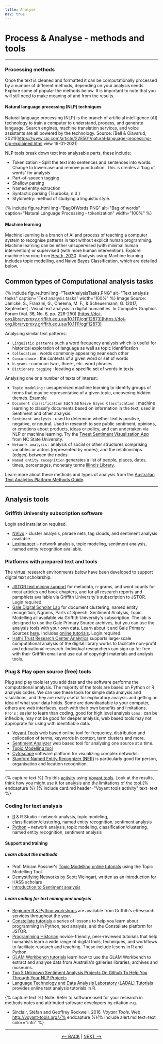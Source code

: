 ```yaml
---
title: Analyse
nav: true
---
```


# Process & Analyse - methods and tools

-----

### Processing methods

Once the text is cleaned and formatted it can be computationally processed by a number of different methods, depending on your analysis needs. Explore some of popular the methods below. It is important to note that you will still need to make meaning of and from the results.

#### Natural language processing (NLP) techniques

Natural language processing (NLP) is the branch of artificial intelligence (AI) technology to train a computer to understand, process, and generate language. Search engines, machine translation services, and voice assistants are all powered by the technology. Source: [Bell & Olavsrud, 2021](https://www.cio.com/article/228501/natural-language-processing-nlp-explained.html view 19-01-2021)

NLP tools break down text into analysable parts, these include:

-	Tokenization - Split the text into sentences and sentences into words.  Change to lowercase and remove punctuation.  This is creates a 'bag of words' for analysis
-	Part-of-speech tagging
-	Shallow parsing
-	Named entity extraction
-	Syntactic parsing (Tsuruoka, n.d.)
-	Stylometry: method of studying a linguistic style. 

{% include figure.html img="BagOfWords.PNG" alt="Bag of words" caption="Natural Language Processing - tokenization" width="100%" %}

#### Machine learning
Machine learning is a branch of AI and process of teaching a computer system to recognise patterns in text without explicit human programming. Machine learning can be either unsupervised (with minimal human intervention) or supervised (with more human intervention). Explore machine learning from [Heath, 2020](https://www.zdnet.com/article/what-is-machine-learning-everything-you-need-to-know/). Analysis using Machine learning includes topic modelling, and Naive Bayes Classification, which are detailed below.


## Common types of Computational analysis tasks

{% include figure.html img="TextAnalysisTasks.PNG" alt="Text analysis tasks" caption="Text analysis tasks" width="100%" %}
Image Source: Jänicke, S., Franzini, G., Cheema, M. F., & Scheuermann, G. (2017, September). Visual text analysis in digital humanities. In Computer Graphics Forum (Vol. 36, No. 6, pp. 226-250) [https://doi-org.libraryproxy.griffith.edu.au/10.1111/cgf.12873](https://doi-org.libraryproxy.griffith.edu.au/10.1111/cgf.12873)

Analysing similar text patterns:
- `Linguistic patterns` such a word frequency analysis which is useful for historical exploration of language as well as topic identification
- `Collocation` : words commonly appearing near each other
- `Concordance` : the contexts of a given word or set of words
- `N-grams` : common two-, three-, etc. word phrases
- `Dictionary tagging` : locating a specific set of words in texts

Analysing one or a number of texts of interest:
- `Topic modeling` : unsupervised machine learning to identify groups of terms that may be representative of a given topic, uncovering hidden themes.  [Example](https://doi.org/10.1111/faf.12399)
- `Document classification` such as `Naive Bayes Classfication` : machine learning to classify documents based on information in the text, used in Sentiment and other analysis.
- `Sentiment analysis` : used to determine whether text is positive, negative, or neutral. Used in research to see public sentiment, opinions, or emotions about products, ideas or policy, and can undertaken via NLP or machine learning. Try the [Tweet Sentiment Visualization App](https://www.csc2.ncsu.edu/faculty/healey/tweet_viz/tweet_app/) from NC State University.
- `Network analysis` : analysis of social or other structures comprising variables or actors (represented by nodes), and the relationships (edges) between the nodes.
- `Named entity recognition` generates a list of people, places, dates, times, percentages, monetary terms [Illinois Library](https://hdl.handle.net/2142/102049).  

Learn more about these methods and types of analysis from the [Australian Text Analytics Platform Methods Guide](https://www.atap.edu.au/methods).

----
##  Analysis tools

### Griffith University subscription software

Login and installation required.
- [NVivo](https://www.griffith.edu.au/student-computing/available-software) - cluster analysis, phrase nets, tag clouds, and sentiment analysis available.
- [Leximancer](https://www.griffith.edu.au/student-computing/available-software) – network analysis, topic modeling, sentiment analysis, named entity recognition available.

### Platforms with prepared text and tools

The virtual research environments below have been developed to support digital text scholarship.
- [JSTOR text mining support](https://about-jstor-org.libraryproxy.griffith.edu.au/whats-in-jstor/text-mining-support/) for metadata, n-grams, and word counts for most articles and book chapters, and for all research reports and pamphlets available via Griffith University's subscription to JSTOR. Login required.
- [Gale Digital Scholar Lab](http://libraryproxy.griffith.edu.au/login?url=https://infotrac.gale.com/itweb/griffith?db=DSLAB) for document clustering, named entity recognition, Ngrams, Parts of Speech, Sentiment Analysis, Topic Modelling all available via Griffith University's subscription. The lab is designed to use the Gale Primary Source archives, but you can use the analysis tools with your own data. Learn about it and Gale Primary Sources [here](https://sway.office.com/v4sYacFkErbH9HNo). Includes [online tutorials](https://go-gale-com.libraryproxy.griffith.edu.au/ps/helpCenter?userGroupName=griffith&inPS=true&nspage=true&prodId=DSLAB&docId=VJWVZS717322017). Login required. 
- [Hathi Trust Research Center Analytics](https://analytics.hathitrust.org/) supports large-scale computational analysis of the digital library works to facilitate non-profit and educational research. Individual researchers can sign up for free with their Griffith email and use out of copyright materials and analysis tools.  


### Plug & Play open source (free) tools

Plug and play tools let you add data and the software performs the computational analysis. The majority of the tools are based on Python or R analysis codes. We can use these tools for simple data analysis and visulations, and they are really useful for exploratory analysis and getting an idea of what your data holds. Some are downloadable to your computer, others are web interfaces, each with their own benefits and limitations.
`Pro's` : easier to learn than coding, good for high level analysis
`Cons` : can be inflexible, may not be good for deeper analysis, web based tools may not approprate for using with identifiable data.

- [Voyant Tools](https://voyant-tools.org/) web based online tool for frequency, distribution and collocation of terms, keywords in context, term clusters and more.
- [Sentiment Analyzer](https://www.danielsoper.com/sentimentanalysis/default.aspx) web based tool for analysing one source at a time.
- [Topic Modelling tool](https://senderle.github.io/topic-modeling-tool/documentation/2017/01/06/quickstart.html)
- [Cytoscape](https://cytoscape.org/) software platform for visualizing complex networks. 
- [Stanford Named Entity Recognizer (NER)](https://nlp.stanford.edu/software/CRF-NER.html) is particularly good for person, organisation and location recognition.

---- 
{% capture text %}
Try this [activity](https://griffithunilibrary.github.io/data-vis-basics/content/5-voyant.html) using [Voyant tools](https://voyant-tools.org/). Look at the results, think how you might use it for analysis and the limitations of the tool.{% endcapture %} {% include card.md header="Voyant tools activity" text=text %}

### Coding for text analysis
- [R](https://www.rstudio.com/products/rstudio/) & R Studio - network analysis, topic modeling, classification/clustering, named entity recognition, sentiment analysis 
- [Python](https://www.python.org/) – network analysis, topic modeling, classification/clustering, named entity recognition, sentiment analysis

#### Support and training 


##### Learn about the methods

- Prof. Miriam Possner's [Topic Modelling online tutorials](http://miriamposner.com/classes/dh201w21/tutorials-guides/text-analysis/messing-around-with-the-topic-modeling-tool/) using the Topic Modelling Tool.
- [Demystifying Networks](http://www.scottbot.net/HIAL/index.html@p=6279.html) by Scott Weingart, written as an introduction for HASS scholars 
- [Introduction to Sentiment analysis](https://www.youtube.com/watch?v=i4D5DZ5ZG-0)

##### Learn coding for text mining and analysis
- [Beginner R & Python workshops](https://www.griffith.edu.au/eresearch-services/hacky-hour) are available from Griffith's eResearch services throughout the year. 
- [Constellate tutorials](https://constellate-org.libraryproxy.griffith.edu.au/) a series of lessons to help you learn about programming in Python, text analysis, and the Constellate platform for JSTOR.
- [Programming Historian](https://programminghistorian.org/en/lessons/)  novice-friendly, peer-reviewed tutorials that help humanists learn a wide range of digital tools, techniques, and workflows to facilitate research and teaching. These include lesons in R and Python. 
- [GLAM Workbench tutorials](https://glam-workbench.net/getting-started/) learn how to use the GLAM Workbench to extract and analyse data from Australia's galleries libraries, archives and museums.
- [Top 5 Unknown Sentiment Analysis Projects On Github To Help You Through Your NLP Projects](https://medium.com/analytics-vidhya/top-5-unknown-sentiment-analysis-projects-on-github-to-help-you-through-your-nlp-projects-8d8f195e80fc) 
- [Language Technology and Data Analysis Laboratory (LADAL) Tutorials](https://ladal.edu.au/tutorials.html) provides online text analysis tutorials in R.

{% capture text %}
Note: Refer to software used for your research in methods notes and attributed software developers by citation e.g. 
- Sinclair, Stéfan and Geoffrey Rockwell, 2016. *Voyant Tools*. Web. http://voyant-tools.org/.{% endcapture %}{% include alert.md text=text color="info" %} 

-----

<p align="center">
  <a href="https://griffithunilibrary.github.io/intro-text-mining-analysis/content/5-build.html"><-- BACK</a> |
  <a href="https://griffithunilibrary.github.io/intro-text-mining-analysis/content/7-vis.html">NEXT --></a>
</p>
